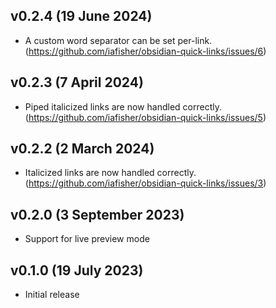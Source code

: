 ## v0.2.4 (19 June 2024)
- A custom word separator can be set per-link. (https://github.com/iafisher/obsidian-quick-links/issues/6)

## v0.2.3 (7 April 2024)
- Piped italicized links are now handled correctly. (https://github.com/iafisher/obsidian-quick-links/issues/5)

## v0.2.2 (2 March 2024)
- Italicized links are now handled correctly. (https://github.com/iafisher/obsidian-quick-links/issues/3)

## v0.2.0 (3 September 2023)
- Support for live preview mode

## v0.1.0 (19 July 2023)
- Initial release
